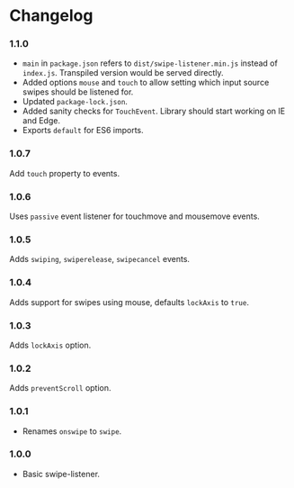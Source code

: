 # Changelog

### 1.1.0

- `main` in `package.json` refers to `dist/swipe-listener.min.js` instead of `index.js`. Transpiled version would be served directly.
- Added options `mouse` and `touch` to allow setting which input source swipes should be listened for.
- Updated `package-lock.json`.
- Added sanity checks for `TouchEvent`. Library should start working on IE and Edge.
- Exports `default` for ES6 imports.

### 1.0.7

Add `touch` property to events.

### 1.0.6

Uses `passive` event listener for touchmove and mousemove events.

### 1.0.5

Adds `swiping`, `swiperelease`, `swipecancel` events.

### 1.0.4

Adds support for swipes using mouse, defaults `lockAxis` to `true`.

### 1.0.3

Adds `lockAxis` option.

### 1.0.2

Adds `preventScroll` option.

### 1.0.1

- Renames `onswipe` to `swipe`.

### 1.0.0

- Basic swipe-listener.

